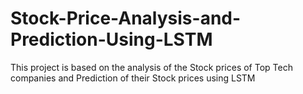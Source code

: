 # Stock-Price-Analysis-and-Prediction-Using-LSTM
This project is based on the analysis of the Stock prices of Top Tech companies and Prediction of their Stock prices using LSTM 
